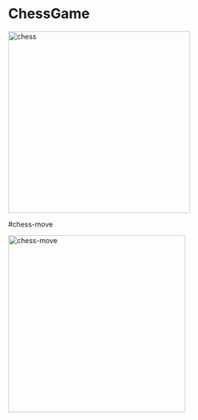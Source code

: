 # ChessGame 

<img width="370" alt="chess" src="https://github.com/user-attachments/assets/30248d8b-01e6-4246-a7cf-dc0249dc48a8">


#chess-move

<img width="360" alt="chess-move" src="https://github.com/user-attachments/assets/81083f5a-814e-4020-8c7f-61d34a391493">

